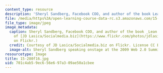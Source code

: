 ```yaml
---
content_type: resource
description: 'Sheryl Sandberg, Facebook COO, and author of the book Lean In. '
file: /media/https%3A/open-learning-course-data-rc.s3.amazonaws.com/15-280-communication-for-managers-fall-2016/701c4ab59ec656e697a309ae50a1cbee_15-280f16.jpg
file_type: image/jpeg
image_metadata:
  caption: Sheryl Sandberg, Facebook COO, and author of the book _Lean In_. (Courtesy
    of [JD Lasica/Socialmedia.biz](https://www.flickr.com/photos/jdlasica/4036278964/)
    on Flickr.)
  credit: Courtesy of JD Lasica/Socialmedia.biz on Flickr. License CC BY-NC. https://www.flickr.com/photos/jdlasica/4036278964/
  image-alt: Sheryl Sandberg speaking onstage at the 2009 Web 2.0 Summit.
resourcetype: Image
title: 15-280f16.jpg
uid: 701c4ab5-9ec6-56e6-97a3-09ae50a1cbee
---
```

